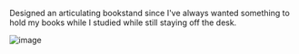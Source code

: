 Designed an articulating bookstand since I've always wanted something to hold my books while I studied while still staying off the desk.

![image](https://github.com/user-attachments/assets/0721c4a6-df51-4f91-9bc9-416068c5e397)
